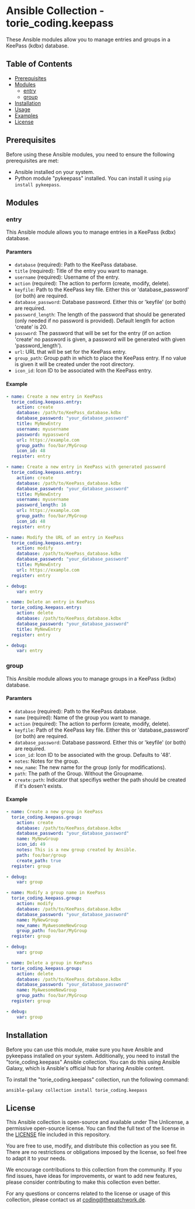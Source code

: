 # Ansible Collection - torie_coding.keepass

These Ansible modules allow you to manage entries and groups in a KeePass (kdbx) database.

## Table of Contents

- [Prerequisites](#prerequisites)
- [Modules](#modules)
  - [entry](#entry)
  - [group](#group)
- [Installation](#installation)
- [Usage](#usage)
- [Examples](#examples)
- [License](#license)

## Prerequisites

Before using these Ansible modules, you need to ensure the following prerequisites are met:

- Ansible installed on your system.
- Python module "pykeepass" installed. You can install it using `pip install pykeepass`.

## Modules

### entry

This Ansible module allows you to manage entries in a KeePass (kdbx) database.

#### Paramters

- `database` (required): Path to the KeePass database.
- `title` (required): Title of the entry you want to manage.
- `username` (required): Username of the entry.
- `action` (required): The action to perform (create, modify, delete).
- `keyfile`: Path to the KeePass key file. Either this or 'database_password' (or both) are required.
- `database_password`: Database password. Either this or 'keyfile' (or both) are required.
- `password_length`: The length of the password that should be generated (only needed if no password is provided). Default length for action 'create' is 20.
- `password`: The password that will be set for the entry (if on action 'create' no password is given, a password will be generated with given 'password_length').
- `url`: URL that will be set for the KeePass entry.
- `group_path`: Group path in which to place the KeePass entry. If no value is given it will be created under the root directory.
- `icon_id`: Icon ID to be associated with the KeePass entry.



#### Example

```yaml
- name: Create a new entry in KeePass
  torie_coding.keepass.entry:
    action: create
    database: /path/to/KeePass_database.kdbx
    database_password: "your_database_password"
    title: MyNewEntry
    username: myusername
    password: mypassword
    url: https://example.com
    group_path: foo/bar/MyGroup
    icon_id: 48
  register: entry

- name: Create a new entry in KeePass with generated password
  torie_coding.keepass.entry:
    action: create
    database: /path/to/KeePass_database.kdbx
    database_password: "your_database_password"
    title: MyNewEntry
    username: myusername
    password_length: 16
    url: https://example.com
    group_path: foo/bar/MyGroup
    icon_id: 48
  register: entry

- name: Modify the URL of an entry in KeePass
  torie_coding.keepass.entry:
    action: modify
    database: /path/to/KeePass_database.kdbx
    database_password: "your_database_password"
    title: MyNewEntry
    url: https://example.com
  register: entry

- debug:
    var: entry

- name: Delete an entry in KeePass
  torie_coding.keepass.entry:
    action: delete
    database: /path/to/KeePass_database.kdbx
    database_password: "your_database_password"
    title: MyNewEntry
  register: entry

- debug:
    var: entry
```
### group

This Ansible module allows you to manage groups in a KeePass (kdbx) database.

#### Paramters

- `database` (required): Path to the KeePass database.
- `name` (required): Name of the group you want to manage.
- `action` (required): The action to perform (create, modify, delete).
- `keyfile`: Path of the KeePass key file. Either this or 'database_password' (or both) are required.
- `database_password`: Database password. Either this or 'keyfile' (or both) are required.
- `icon_id`: Icon ID to be associated with the group. Defaults to '48'.
- `notes`: Notes for the group.
- `new_name`: The new name for the group (only for modifications).
- `path`: The path of the Group. Without the Groupname.
- `create:path`: Indicator that specifiys wether the path should be created if it's dosen't exists.


#### Example

```yaml
- name: Create a new group in KeePass
  torie_coding.keepass.group:
    action: create
    database: /path/to/KeePass_database.kdbx
    database_password: "your_database_password"
    name: MyNewGroup
    icon_id: 49
    notes: This is a new group created by Ansible.
    path: foo/bar/group
    create_path: true
  register: group

- debug:
    var: group

- name: Modify a group name in KeePass
  torie_coding.keepass.group:
    action: modify
    database: /path/to/KeePass_database.kdbx
    database_password: "your_database_password"
    name: MyNewGroup
    new_name: MyAwesomeNewGroup
    group_path: foo/bar/MyGroup
  register: group

- debug:
    var: group

- name: Delete a group in KeePass
  torie_coding.keepass.group:
    action: delete
    database: /path/to/KeePass_database.kdbx
    database_password: "your_database_password"
    name: MyAwesomeNewGroup
    group_path: foo/bar/MyGroup
  register: group

- debug:
    var: group

```
## Installation

Before you can use this module, make sure you have Ansible and pykeepass installed on your system. Additionally, you need to install the "torie_coding.keepass" Ansible collection. You can do this using Ansible Galaxy, which is Ansible's official hub for sharing Ansible content.

To install the "torie_coding.keepass" collection, run the following command:

```shell
ansible-galaxy collection install torie_coding.keepass
```

## License

This Ansible collection is open-source and available under The Unlicense, a permissive open-source license. You can find the full text of the license in the [LICENSE](LICENSE) file included in this repository.

You are free to use, modify, and distribute this collection as you see fit. There are no restrictions or obligations imposed by the license, so feel free to adapt it to your needs.

We encourage contributions to this collection from the community. If you find issues, have ideas for improvements, or want to add new features, please consider contributing to make this collection even better.

For any questions or concerns related to the license or usage of this collection, please contact us at [coding@thepatchwork.de](mailto:coding@thepatchwork.de).
